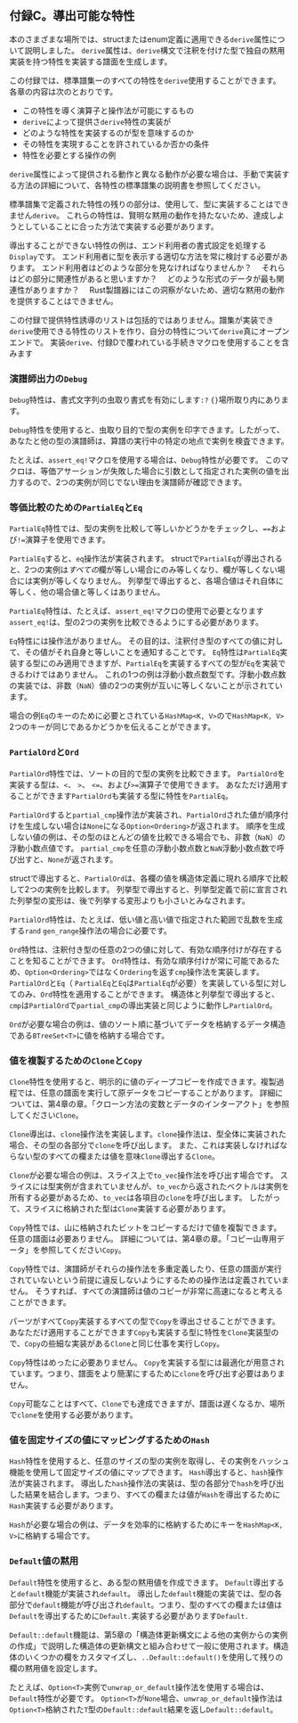 ## 付録C。導出可能な特性

本のさまざまな場所では、structまたはenum定義に適用できる`derive`属性について説明しました。
`derive`属性は、`derive`構文で注釈を付けた型で独自の黙用実装を持つ特性を実装する譜面を生成します。

この付録では、標準譜集ーのすべての特性を`derive`使用することができます。
各章の内容は次のとおりです。

* この特性を導く演算子と操作法が可能にするもの
* `derive`によって提供さ`derive`特性の実装が
* どのような特性を実装するのが型を意味するのか
* その特性を実現することを許されているか否かの条件
* 特性を必要とする操作の例

`derive`属性によって提供される動作と異なる動作が必要な場合は、手動で実装する方法の詳細について、各特性の標準譜集の説明書を参照してください。

標準譜集で定義された特性の残りの部分は、使用して、型に実装することはできません`derive`。
これらの特性は、賢明な黙用の動作を持たないため、達成しようとしていることに合った方法で実装する必要があります。

導出することができない特性の例は、エンド利用者の書式設定を処理する`Display`です。
エンド利用者に型を表示する適切な方法を常に検討する必要があります。
エンド利用者はどのような部分を見なければなりませんか？　
それらはどの部分に関連性があると思いますか？　
どのような形式のデータが最も関連性がありますか？　
Rust製譜器にはこの洞察がないため、適切な黙用の動作を提供することはできません。

この付録で提供特性誘導のリストは包括的ではありません。譜集が実装でき`derive`使用できる特性のリストを作り、自分の特性について`derive`真にオープンエンドで。
実装`derive`、付録Dで覆われている手続きマクロを使用することを含みます

### 演譜師出力の`Debug`

`Debug`特性は、書式文字列の虫取り書式を有効にします`:?`
`{}`場所取り内にあります。

`Debug`特性を使用すると、虫取り目的で型の実例を印字できます。したがって、あなたと他の型の演譜師は、算譜の実行中の特定の地点で実例を検査できます。

たとえば、`assert_eq!`マクロを使用する場合は、`Debug`特性が必要です。
このマクロは、等価アサーションが失敗した場合に引数として指定された実例の値を出力するので、2つの実例が同じでない理由を演譜師が確認できます。

### 等価比較のための`PartialEq`と`Eq`

`PartialEq`特性では、型の実例を比較して等しいかどうかをチェックし、`==`および`!=`演算子を使用できます。

`PartialEq`すると、`eq`操作法が実装されます。
structで`PartialEq`が導出されると、2つの実例は*すべての*欄が等しい場合にのみ等しくなり、欄が等しくない場合には実例が等しくなりません。
列挙型で導出すると、各場合値はそれ自体に等しく、他の場合値と等しくはありません。

`PartialEq`特性は、たとえば、`assert_eq!`マクロの使用で必要となります`assert_eq!`は、型の2つの実例を比較できるようにする必要があります。

`Eq`特性には操作法がありません。
その目的は、注釈付き型のすべての値に対して、その値がそれ自身と等しいことを通知することです。
`Eq`特性は`PartialEq`実装する型にのみ適用できますが、`PartialEq`を実装するすべての型が`Eq`を実装できるわけではありません。
これの1つの例は浮動小数点数型です。浮動小数点数の実装では、非数（`NaN`）値の2つの実例が互いに等しくないことが示されています。

場合の例`Eq`のキーのために必要とされている`HashMap<K, V>`ので`HashMap<K, V>` 2つのキーが同じであるかどうかを伝えることができます。

### `PartialOrd`と`Ord`

`PartialOrd`特性では、ソートの目的で型の実例を比較できます。
`PartialOrd`を実装する型は、`<`、 `>`、 `<=`、および`>=`演算子で使用できます。
あなただけ適用することができます`PartialOrd`も実装する型に特性を`PartialEq`。

`PartialOrd`すると`partial_cmp`操作法が実装され、`PartialOrd`された値が順序付けを生成しない場合は`None`になる`Option<Ordering>`が返されます。
順序を生成しない値の例は、その型のほとんどの値を比較できる場合でも、非数（`NaN`）の浮動小数点値です。
`partial_cmp`を任意の浮動小数点数と`NaN`浮動小数点数で呼び出すと、`None`が返されます。

structで導出すると、`PartialOrd`は、各欄の値を構造体定義に現れる順序で比較して2つの実例を比較します。
列挙型で導出すると、列挙型定義で前に宣言された列挙型の変形は、後で列挙する変形よりも小さいとみなされます。

`PartialOrd`特性は、たとえば、低い値と高い値で指定された範囲で乱数を生成する`rand` `gen_range`操作法の場合に必要です。

`Ord`特性は、注釈付き型の任意の2つの値に対して、有効な順序付けが存在することを知ることができます。
`Ord`特性は、有効な順序付けが常に可能であるため、`Option<Ordering>`ではなく`Ordering`を返す`cmp`操作法を実装します。
`PartialOrd`と`Eq`（ `PartialEq`と`Eq`は`PartialEq`が必要）を実装している型に対してのみ、`Ord`特性を適用することができます。
構造体と列挙型で導出すると、`cmp`は`PartialOrd`で`partial_cmp`の導出実装と同じように動作し`PartialOrd`。

`Ord`が必要な場合の例は、値のソート順に基づいてデータを格納するデータ構造である`BTreeSet<T>`に値を格納する場合です。

### 値を複製するための`Clone`と`Copy`

`Clone`特性を使用すると、明示的に値のディープコピーを作成できます。複製過程では、任意の譜面を実行して原データをコピーすることがあります。
詳細については、第4章の章。「クローン方法の変数とデータのインターアクト」を参照してください`Clone`。

`Clone`導出は、`clone`操作法を実装します。`clone`操作法は、型全体に実装された場合、その型の各部分で`clone`を呼び出します。
また、これは実装しなければならない型のすべての欄または値を意味`Clone`導出する`Clone`。

`Clone`が必要な場合の例は、スライス上で`to_vec`操作法を呼び出す場合です。
スライスには型実例が含まれていませんが、`to_vec`から返されたベクトルは実例を所有する必要があるため、`to_vec`は各項目の`clone`を呼び出します。
したがって、スライスに格納された型は`Clone`実装する必要があります。

`Copy`特性では、山に格納されたビットをコピーするだけで値を複製できます。
任意の譜面は必要ありません。
詳細については、第4章の章。「コピー山専用データ」を参照してください`Copy`。

`Copy`特性では、演譜師がそれらの操作法を多重定義したり、任意の譜面が実行されていないという前提に違反しないようにするための操作法は定義されていません。
そうすれば、すべての演譜師は値のコピーが非常に高速になると考えることができます。

パーツがすべて`Copy`実装するすべての型で`Copy`を導出させることができます。
あなただけ適用することができます`Copy`も実装する型に特性を`Clone`実装型ので、`Copy`の些細な実装がある`Clone`と同じ仕事を実行し`Copy`。

`Copy`特性はめったに必要ありません。
`Copy`を実装する型には最適化が用意されています。つまり、譜面をより簡潔にするために`clone`を呼び出す必要はありません。

`Copy`可能なことはすべて、`Clone`でも達成できますが、譜面は遅くなるか、場所で`clone`を使用する必要があります。

### 値を固定サイズの値にマッピングするための`Hash`

`Hash`特性を使用すると、任意のサイズの型の実例を取得し、その実例をハッシュ機能を使用して固定サイズの値にマップできます。
`Hash`導出すると、`hash`操作法が実装されます。
導出した`hash`操作法の実装は、型の各部分で`hash`を呼び出した結果を結合します。つまり、すべての欄または値が`Hash`を導出するために`Hash`実装する必要があります。

`Hash`が必要な場合の例は、データを効率的に格納するためにキーを`HashMap<K, V>`に格納する場合です。

### `Default`値の黙用

`Default`特性を使用すると、ある型の黙用値を作成できます。
`Default`導出すると`default`機能が実装され`default`。
導出した`default`機能の実装では、型の各部分で`default`機能が呼び出され`default`。つまり、型のすべての欄または値は`Default`を導出するために`Default.`実装する必要があります`Default.`

`Default::default`機能は、第5章の「構造体更新構文による他の実例からの実例の作成」で説明した構造体の更新構文と組み合わせて一般に使用されます。構造体のいくつかの欄をカスタマイズし、`..Default::default()`を使用して残りの欄の黙用値を設定します。

たとえば、`Option<T>`実例で`unwrap_or_default`操作法を使用する場合は、`Default`特性が必要です。
`Option<T>`が`None`場合、`unwrap_or_default`操作法は`Option<T>`格納された`T`型の`Default::default`結果を返し`Default::default`。

